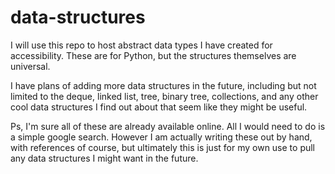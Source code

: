 # data-structures
I will use this repo to host abstract data types I have created for accessibility. These are for Python, but the structures themselves are universal.

I have plans of adding more data structures in the future, including but not limited to the deque, linked list, tree, 
binary tree, collections, and any other cool data structures I find out about that seem like they might be useful.

Ps, I'm sure all of these are already available online. All I would need to do is a simple google search.
However I am actually writing these out by hand, with references of course, but ultimately this is just for my own use to pull
any data structures I might want in the future.

